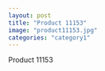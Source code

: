 ```yaml
---
layout: post
title: "Product 11153"
image: "product11153.jpg"
categories: "category1"
---
```

Product 11153
